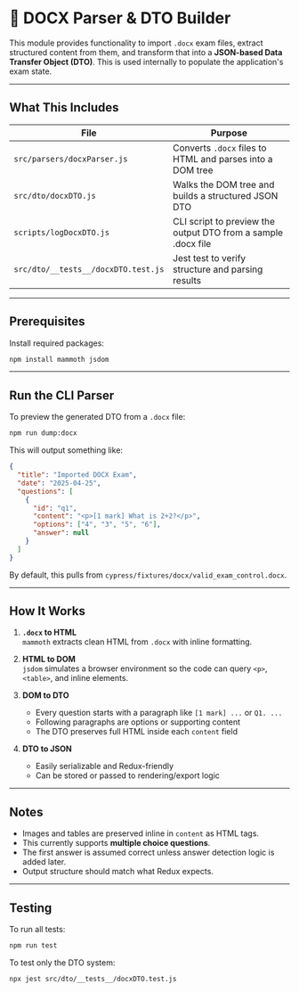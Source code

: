 # 📄 DOCX Parser & DTO Builder

This module provides functionality to import `.docx` exam files, extract structured content from them, and transform that into a **JSON-based Data Transfer Object (DTO)**. This is used internally to populate the application's exam state.

---

## What This Includes

| File                                | Purpose                                                         |
|-------------------------------------|-----------------------------------------------------------------|
| `src/parsers/docxParser.js`         | Converts `.docx` files to HTML and parses into a DOM tree       |
| `src/dto/docxDTO.js`                | Walks the DOM tree and builds a structured JSON DTO             |
| `scripts/logDocxDTO.js`             | CLI script to preview the output DTO from a sample .docx file   |
| `src/dto/__tests__/docxDTO.test.js` | Jest test to verify structure and parsing results               |

---

## Prerequisites

Install required packages:

```bash
npm install mammoth jsdom
```

---

## Run the CLI Parser

To preview the generated DTO from a `.docx` file:

```bash
npm run dump:docx
```

This will output something like:

```json
{
  "title": "Imported DOCX Exam",
  "date": "2025-04-25",
  "questions": [
    {
      "id": "q1",
      "content": "<p>[1 mark] What is 2+2?</p>",
      "options": ["4", "3", "5", "6"],
      "answer": null
    }
  ]
}
```

By default, this pulls from `cypress/fixtures/docx/valid_exam_control.docx`.

---

## How It Works

1. **`.docx` to HTML**  
   `mammoth` extracts clean HTML from `.docx` with inline formatting.

2. **HTML to DOM**  
   `jsdom` simulates a browser environment so the code can query `<p>`, `<table>`, and inline elements.

3. **DOM to DTO**  
   - Every question starts with a paragraph like `[1 mark] ...` or `Q1. ...`
   - Following paragraphs are options or supporting content
   - The DTO preserves full HTML inside each `content` field

4. **DTO to JSON**  
   - Easily serializable and Redux-friendly
   - Can be stored or passed to rendering/export logic

---

## Notes

- Images and tables are preserved inline in `content` as HTML tags.
- This currently supports **multiple choice questions**.
- The first answer is assumed correct unless answer detection logic is added later.
- Output structure should match what Redux expects.

---

## Testing

To run all tests:

```bash
npm run test
```

To test only the DTO system:

```bash
npx jest src/dto/__tests__/docxDTO.test.js
```
